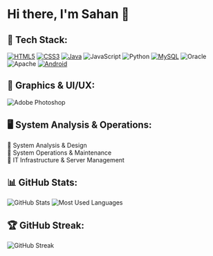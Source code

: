 # Hi there, I'm Sahan 👋

## 🚀 Tech Stack:
[![HTML5](https://img.shields.io/badge/HTML5-ED8B00?style=for-the-badge&logo=html5&logoColor=white)](https://github.com/Sahan04/Printing-shop-Web-site)
[![CSS3](https://img.shields.io/badge/CSS3-264de4?style=for-the-badge&logo=css3&logoColor=white)](https://github.com/Sahan04/Printing-shop-Web-site)
[![Java](https://img.shields.io/badge/Java-007396?style=for-the-badge&logo=java&logoColor=white)](https://github.com/Sahan04/-Library-Management-java-project)
![JavaScript](https://img.shields.io/badge/JavaScript-f7df1e?style=for-the-badge&logo=javascript&logoColor=black)
![Python](https://img.shields.io/badge/Python-3670A0?style=for-the-badge&logo=python&logoColor=white)
[![MySQL](https://img.shields.io/badge/MySQL-4479A1?style=for-the-badge&logo=mysql&logoColor=white)](https://github.com/Sahan04/Printing-shop-Web-site)
![Oracle](https://img.shields.io/badge/Oracle-F80000?style=for-the-badge&logo=oracle&logoColor=white)
![Apache](https://img.shields.io/badge/Apache-D22128?style=for-the-badge&logo=apache&logoColor=white)
[![Android](https://img.shields.io/badge/Android-3DDC84?style=for-the-badge&logo=android&logoColor=white)](https://github.com/Sahan04/VTA-Register-Android-app-from-java)

## 🎨 Graphics & UI/UX:
![Adobe Photoshop](https://img.shields.io/badge/Adobe%20Photoshop-31A8FF?style=for-the-badge&logo=adobe-photoshop&logoColor=white)

## 🖥️ System Analysis & Operations:
🔹 System Analysis & Design  
🔹 System Operations & Maintenance  
🔹 IT Infrastructure & Server Management  

## 📊 GitHub Stats:
![GitHub Stats](https://github-readme-stats.vercel.app/api?username=Sahan04&show_icons=true&theme=dark)
![Most Used Languages](https://github-readme-stats.vercel.app/api/top-langs/?username=Sahan04&layout=compact&theme=dark)

## 🏆 GitHub Streak:
![GitHub Streak](https://github-readme-streak-stats.herokuapp.com/?user=Sahan04&theme=dark)
